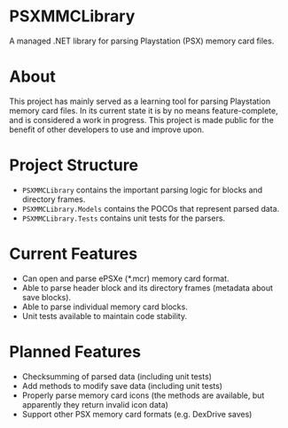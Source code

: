 # PSXMMCLibrary
A managed .NET library for parsing Playstation (PSX) memory card files.

# About
This project has mainly served as a learning tool for parsing Playstation memory card files. In its current state it is by no means feature-complete, and is considered a work in progress. This project is made public for the benefit of other developers to use and improve upon.

# Project Structure
* `PSXMMCLibrary` contains the important parsing logic for blocks and directory frames.
* `PSXMMCLibrary.Models` contains the POCOs that represent parsed data.
* `PSXMMCLibrary.Tests` contains unit tests for the parsers.

# Current Features
* Can open and parse ePSXe (*.mcr) memory card format.
* Able to parse header block and its directory frames (metadata about save blocks).
* Able to parse individual memory card blocks.
* Unit tests available to maintain code stability.

# Planned Features
* Checksumming of parsed data (including unit tests)
* Add methods to modify save data (including unit tests)
* Properly parse memory card icons (the methods are available, but apparently they return invalid icon data)
* Support other PSX memory card formats (e.g. DexDrive saves)
